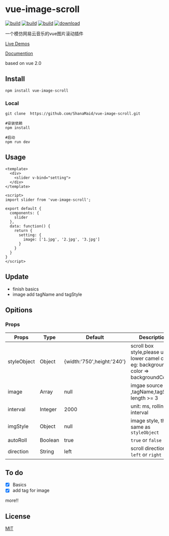# vue-image-scroll
[![build](https://img.shields.io/wercker/ci/wercker/docs.svg)](https://github.com/ShanaMaid/vue-image-scroll) 
[![build](https://img.shields.io/badge/npm-1.0.2-blue.svg)](https://github.com/ShanaMaid/vue-image-scroll) 
[![build](https://img.shields.io/npm/l/express.svg)](https://github.com/ShanaMaid/vue-image-scroll)
[![download](https://img.shields.io/npm/dt/vue-image-scroll.svg?style=flat-square)](https://www.npmjs.com/package/vue-image-scroll)


一个模仿网易云音乐的vue图片滚动插件

[Live Demos](http://blog.shanamaid.top/vue-image-scroll/example)

[Documention](http://blog.shanamaid.top/vue-image-scroll/example)

based on vue 2.0

## Install
```
npm install vue-image-scroll 
```

### Local
```
git clone  https://github.com/ShanaMaid/vue-image-scroll.git

#安装依赖
npm install 

#启动
npm run dev

```


## Usage
```
<template>
  <div>
    <slider v-bind="setting">
  </div>
</template>

<script>
import slider from 'vue-image-scroll';

export default {
  components: {
    slider
  },
  data: function() {
    return {
      setting: {
        image: ['1.jpg', '2.jpg', '3.jpg']
      }
    }
  }
}
</script>          
```




## Update
- finish basics
- image add tagName and tagStyle

## Opitions
### Props
| Props     | Type    | Default | Description |
|-----------|---------|---------|-------------|
|styleObject| Object  | {width:'750',height:'240'}|scroll box style,please use lower camel case, eg: background-color => backgroundColor|
|image      | Array   | null    | imgae source path ,tagName,tagStyle; length >= 3|
|interval   | Integer | 2000    | unit: ms, rolling interval |
|imgStyle   | Object  | null    | image style, the same as `styleObject`  |
|autoRoll   | Boolean | true    |  `true` or `false` |
|direction  | String  | left    | scroll direction, `left` or `right` |


## To do
- [x] Basics
- [x] add tag for image

more!!

## License

[MIT](https://github.com/ShanaMaid/vue-image-scroll/blob/master/LICENSE)
